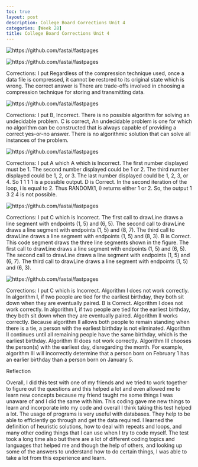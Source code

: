 ```yaml
---
toc: true
layout: post
description: College Board Corrections Unit 4
categories: [Week 28]
title: College Board Corrections Unit 4
---
```


![]({{site.baseurl}}/images2/unit4.png "https://github.com/fastai/fastpages")

![]({{site.baseurl}}/images2/unit41.png "https://github.com/fastai/fastpages")


Corrections: I put Regardless of the compression technique used, once a data file is compressed, it cannot be restored to its original state which is wrong. The correct answer is There are trade-offs involved in choosing a compression technique for storing and transmitting data.
 
 ![]({{site.baseurl}}/images2/unit42.png "https://github.com/fastai/fastpages") 

 Corrections: I put B, Incorrect. There is no possible algorithm for solving an undecidable problem. C is correct, An undecidable problem is one for which no algorithm can be constructed that is always capable of providing a correct yes-or-no answer. There is no algorithmic solution that can solve all instances of the problem.


![]({{site.baseurl}}/images2/unit4ysl.png "https://github.com/fastai/fastpages") 

Corrections: I put A which A which is Incorrect. The first number displayed must be 1. The second number displayed could be 1 or 2. The third number displayed could be 1, 2, or 3. The last number displayed could be 1, 2, 3, or 4. So 1 1 1 1 is a possible output. D is Correct. In the second iteration of the loop, i is equal to 2. Thus RANDOM(1, i) returns either 1 or 2. So, the output 1 3 2 4 is not possible.

![]({{site.baseurl}}/images2/unit43.png "https://github.com/fastai/fastpages") 

Corrections: I put C  which is Incorrect. The first call to drawLine draws a line segment with endpoints (1, 5) and (6, 5). The second call to drawLine draws a line segment with endpoints (1, 5) and (8, 7). The third call to drawLine draws a line segment with endpoints (1, 5) and (8, 3). B is Correct. This code segment draws the three line segments shown in the figure. The first call to drawLine draws a line segment with endpoints (1, 5) and (6, 5). The second call to drawLine draws a line segment with endpoints (1, 5) and (6, 7). The third call to drawLine draws a line segment with endpoints (1, 5) and (6, 3).



![]({{site.baseurl}}/images2/unit45.png "https://github.com/fastai/fastpages") 

Corrections:  I put C which is Incorrect. Algorithm I does not work correctly. In algorithm I, if two people are tied for the earliest birthday, they both sit down when they are eventually paired. B is Correct. Algorithm I does not work correctly. In algorithm I, if two people are tied for the earliest birthday, they both sit down when they are eventually paired. Algorithm II works correctly. Because algorithm II allows both people to remain standing when there is a tie, a person with the earliest birthday is not eliminated. Algorithm II continues until all remaining people have the same birthday, which is the earliest birthday. Algorithm III does not work correctly. Algorithm III chooses the person(s) with the earliest day, disregarding the month. For example, algorithm III will incorrectly determine that a person born on February 1 has an earlier birthday than a person born on January 5.

Reflection

Overall, I did this test with one of my friends and we tried to work together to figure out the questions and this helped a lot and even allowed me to learn new concepts because my friend taught me some things I was unaware of and I did the same with him. This coding gave me new things to learn and incorporate into my code and overall I think taking this test helped a lot. 
The usage of programs is very useful with databases. They help to be able to efficiently go through and get the data required. I learned the definition of heuristic solutions, how to deal with repeats and loops, and many other coding things that I can use when I try to code myself. The test took a long time also but there are a lot of different coding topics and languages that helped me and though the help of others, and looking up some of the answers to understand how to do certain things, I was able to take a lot from this experience and learn. 









